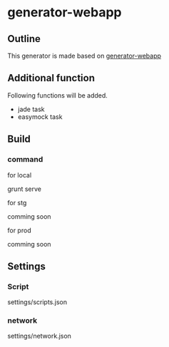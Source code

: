 # generator-webapp

## Outline

This generator is made based on [generator-webapp](https://github.com/yeoman/generator-webapp)

## Additional function

Following functions will be added.

- jade task
- easymock task

## Build

### command

for local

  grunt serve

for stg

  comming soon

for prod

  comming soon

## Settings

### Script

  settings/scripts.json

### network

  settings/network.json
